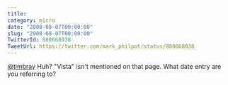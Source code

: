 ```yaml
---
title: 
category: micro
date: "2008-08-07T00:00:00"
slug: "2008-08-07T00:00:00"
TwitterId: 880668038
TweetUrl: https://twitter.com/mark_philpot/status/880668038
---
```


[@timbray](https://twitter.com/timbray) Huh? "Vista" isn't mentioned on that
page. What date entry are you referring to?
